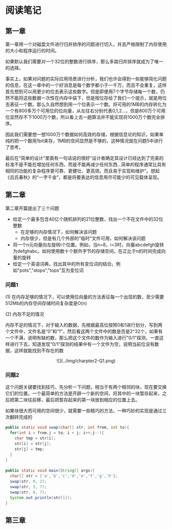 # 阅读笔记

## 第一章

第一章用一个对磁盘文件进行归并排序的问题进行切入，并且严格限制了内存使用的大小和程序运行的时间。

如果默认我们需要对一个32位的整数进行排序，那么多路归并排序就成为了唯一的选择。

事实上，如果对问题的实际应用场景进行分析，我们也许会得到一些能够简化问题的信息，在这一章中的一个好消息是每个数字都小于一千万，而且不会重复，这样首先想到可以用更少的位去表示这些数字。但是即便用7个字节存储每一个数，仍然不能将这些数据一次性在内存中装下，但是按位存给了我们一个提示，就是用位去表征一个数。那么久自然想到用一个位表示一个数。将可用的1MB的内存转化为一个有800多万个可用位的位向量，从左往右分别代表0,1,2...，但是800万个可用位显然存不下1000万个数，所以看上去一趟算法并不能实现将1000万个数完全排序。

因此我们需要想一想1000万个数据如何高效的存储，根据信息论的知识，如果单纯的把一个数用1bit来存，1MB的空间显然是不够的，这种情况就在问题5中进行了思考。

最后在“简单的设计”里面有一句话说的很好“设计者确定其设计已经达到了完美的标准不是不能在增加任何东西，而是不能再减少任何东西...简单的程序通常比具有相同的功能的复杂程序更可靠、更健壮、更高效。而且易于实现和维护”。想起《吕氏春秋》的“一字千金”，都是将要表达的信息用尽可能少的可见载体呈现。

## 第二章

第二章开篇提出了三个问题

* 给定一个最多包含40亿个随机排列的21位整数，找出一个不在文件中的32位整数
  * 在足够的内存情况下，如何解决该问题
  * 内存很少，但是有几个外部的“临时”文件可用，如何解决该问题
* 将一个n元向量向左旋转i个位置。例如，当n=8，i=3时，向量abcdefgh旋转为defghabc。如何使用数十个额外字节的存储空间，在正比于n的时间完成向量的旋转
* 给定一个英语词典，找出其中的所有变位词的结合。例如"pots","stops","tops"互为变位词

### 问题1

(1) 在内存足够的情况下，可以使用位向量的方法表征每一个出现的数，至少需要512Mb的内存空间存储时间复杂度是O(n)

(2) 内存不足的情况

内存不足的情况下，对于输入的数据，先根据最高位按照0和1进行划分，写到两个文件中，文件名是“0”和“1”，然后看这两个文件中的数是否是2^32个，如果有一个不满，说明有缺的数，那么把这个文件的数作为输入进行"0/1"探测，一直这样进行下去，知道发现“0/1”探测的结果中有一个文件为空，说明当前位没有数据，这样就能找到不存在的数

<center>![](../img/charpter2-Q1.png)</center>

### 问题2

这个问题关键要找到技巧，先分析一下问题，相当于有两个相邻的块，现在要交换它们的位置。一个最简单的方法是开辟一个新的空间，将其中的一块暂存起来，之后把第二块往前移，最后把暂存起来的第一块放到相应的位置上去。

如果块很大而可用的空间很少，就需要一些精巧的方法，一种巧妙的实现是通过三次翻转完成的

```Java
public static void swap(char[] str, int from, int to){
  for(int i = from,j = to; i < j; i++,j--){
    char tmp = str[i];
    str[i] = str[j];
    str[j] = tmp;
  }
}

public static void main(String[] args){
  char[] str = {'a','b','c','d','e','f','g','h'};
  swap(str, 0, 2);
  swap(str, 3, 7);
  swap(str, 0, 7);
  System.out.println(str[1]);
}
```




## 第三章
